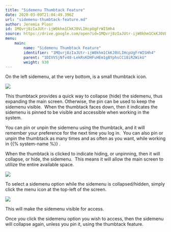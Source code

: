 ```yaml
---
title: "Sidemenu Thumbtack Feature"
date: 2020-03-09T21:04:49.396Z
url: "sidemenu-thumbtack-feature.md"
author: Jeremia Ploor
id: 1MQvrj8zIaJUtr-ijW0khm1CkKJ0VLIHcpUgFrWISHh4
source: https://drive.google.com/open?id=1MQvrj8zIaJUtr-ijW0khm1CkKJ0VLIHcpUgFrWISHh4
menu:
    main:
        name: "Sidemenu Thumbtack Feature"
        identifier: "1MQvrj8zIaJUtr-ijW0khm1CkKJ0VLIHcpUgFrWISHh4"
        parent: "1DIVVSjNfv48-LekRsKDHFuHEm1gBYphsCC18iR2WikU"
        weight: 930
---
```

On the left sidemenu, at the very bottom, is a small thumbtack icon.

![](external_files/cfd4571f9b6614102b4af7443b7c6fcf.png)

This thumbtack provides a quick way to collapse (hide) the sidemenu, thus expanding the main screen. Otherwise, the pin can be used to keep the sidemenu visible.  When the thumbtack faces down, then it indicates the sidemenu is pinned to be visible and accessible when working in the system.

You can pin or unpin the sidemenu using the thumbtack, and it will remember your preference for the next time you log in.  You can also pin or unpin the thumbtack as many times and as often as you want, while working in {{% system-name %}} .

When the thumbtack is clicked to indicate hiding, or unpinning, then it will collapse, or hide, the sidemenu.  This means it will allow the main screen to utilize the entire available space.

![](external_files/b816b612b708f816b9f8ea5d0d88ef41.png)

To select a sidemenu option while the sidemenu is collapsed/hidden, simply click the menu icon at the top-left of the screen.   

![](external_files/be09ef47de3467023c55b19add99b003.png)

This will make the sidemenu visible for access.

Once you click the sidemenu option you wish to access, then the sidemenu will collapse again, unless you pin it, using the thumbtack feature.



